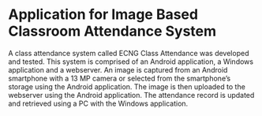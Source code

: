 # Application for Image Based Classroom Attendance System

A class attendance system called ECNG Class Attendance was developed and tested. This 
system is comprised of an Android application, a Windows application and a webserver. An 
image is captured from an Android smartphone with a 13 MP camera or selected from the 
smartphone’s  storage  using  the  Android  application.  The  image  is  then  uploaded  to  the 
webserver using the Android application. The attendance record is updated and retrieved using 
a PC with the Windows application. 